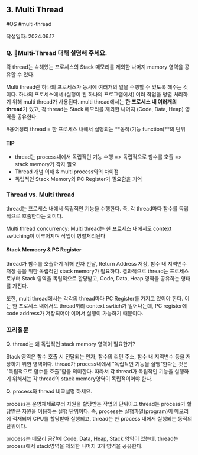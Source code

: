## 3. Multi Thread
#OS #multi-thread 

작성일자: 2024.06.17

### Q. Multi-Thread 대해 설명해 주세요.

각 thread는 속해있는 프로세스의 Stack 메모리를 제외한 나머지 memory 영역을 공유할 수 있다. 

Multi thread란 하나의 프로세스가 동시에 여러개의 일을 수행할 수 있도록 해주는 것이다. 하나의 프로세스에서 (실행이 된 하나의 프로그램에서) 여러 작업을 병렬 처리하기 위해 multi thread가 사용된다. multi thread에서는 **한 프로세스 내 여러개의 thread**가 있고, 각 thread는 Stack 메모리를 제외한 나머지 (Code, Data, Heap) 영역을 공유한다.

#용어정리 thread = 한 프로세스 내에서 실행되는 **동작(기능 function)**의 단위

#### TIP

- thread는 process내에서 독립적인 기능 수행 => 독립적으로 함수를 호출 => stack memory가 각자 필요
- Thread 개념 이해 & multi process와의 차이점
- 독립적인 Stack Memory와 PC Register가 필요함을 기억



### Thread vs. Multi thread

thread는 프로세스 내에서 독립적인 기능을 수행한다. 즉, 각 thread마다 함수를 독립적으로 호출한다는 의미다.

Multi thread concurrency: Multi thread는 한 프로세스 내에서도 context swtiching이 이루어지며 작업이 병렬처리된다



#### Stack Memeory & PC Register

thread가 함수를 호출하기 위해 인자 전달, Return Address 저장, 함수 내 지역변수 저장 등을 위한 독립적인 stack memory가 필요하다. 결과적으로 thread는 프로세스로부터 Stack 영역을 독립적으로 할당받고, Code, Data, Heap 영역을 공유하는 형태를 가진다.

또한, multi thread에서는 각각의 thread마다 PC Register를 가지고 있어야 한다. 이는 한 프로세스 내에서도 thread끼리 context swtich가 일어나는데, PC register에 code address가 저장되어야 이어서 실행이 가능하기 때문이다.



### 꼬리질문

Q. thread는 왜 독립적인 stack memory 영역이 필요한가?

Stack 영역은 함수 호출 시 전달되는 인자, 함수의 리턴 주소, 함수 내 지역변수 등을 저장하기 위한 영역이다. thread가 process내에서 "독립적인 기능을 실행"한다는 것은 "독립적으로 함수를 호출"함을 의미한다. 따라서 각 thread가 독립적인 기능을 실행하기 위해서는 각 thread의 stack memory영역이 독립적이어야 한다.



Q. process와 thread 비교설명 하세요.

process는 운영체제로부터 자원을 할당받는 작업의 단위이고 thread는 process가 할당받은 자원을 이용하는 실행 단위이다. 즉, process는 실행파일(program)이 메모리에 적재되어 CPU를 할당받아 실행되고, thread는 한 process 내에서 실행되는 동작의 단위이다.

process는 메모리 공간에 Code, Data, Heap, Stack 영역이 있는데, thread는 process에서 stack영역을 제외한 나머지 3개 영역을 공유한다. 
